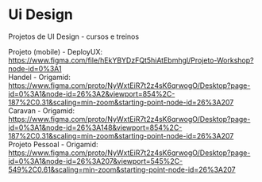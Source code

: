 # Ui Design
Projetos de UI Design - cursos e treinos


Projeto (mobile) - DeployUX: https://www.figma.com/file/hEkYBYDzFQt5hiAtEbmhgl/Projeto-Workshop?node-id=0%3A1
<br>
Handel - Origamid: https://www.figma.com/proto/NyWxtEiR7t2z4sK6qrwogO/Desktop?page-id=0%3A1&node-id=26%3A2&viewport=854%2C-187%2C0.31&scaling=min-zoom&starting-point-node-id=26%3A207
<br>
Caravan - Origamid: https://www.figma.com/proto/NyWxtEiR7t2z4sK6qrwogO/Desktop?page-id=0%3A1&node-id=26%3A148&viewport=854%2C-187%2C0.31&scaling=min-zoom&starting-point-node-id=26%3A207
<br>
Projeto Pessoal - Origamid: https://www.figma.com/proto/NyWxtEiR7t2z4sK6qrwogO/Desktop?page-id=0%3A1&node-id=26%3A207&viewport=545%2C-549%2C0.61&scaling=min-zoom&starting-point-node-id=26%3A207
